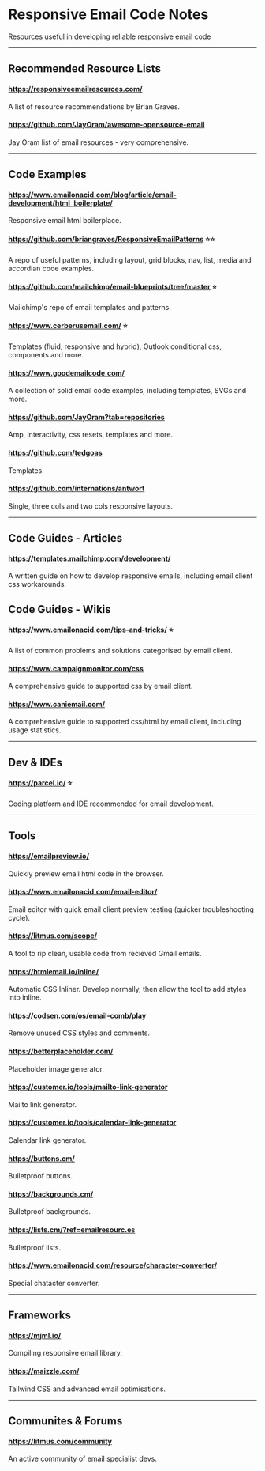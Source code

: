 # Responsive Email Code Notes
Resources useful in developing reliable responsive email code

<hr>

## Recommended Resource Lists

#### https://responsiveemailresources.com/
A list of resource recommendations by Brian Graves.

#### https://github.com/JayOram/awesome-opensource-email
Jay Oram list of email resources - very comprehensive.

<hr>

## Code Examples

#### https://www.emailonacid.com/blog/article/email-development/html_boilerplate/
Responsive email html boilerplace.

#### https://github.com/briangraves/ResponsiveEmailPatterns ⭐⭐
A repo of useful patterns, including layout, grid blocks, nav, list, media and accordian code examples.

#### https://github.com/mailchimp/email-blueprints/tree/master ⭐
Mailchimp's repo of email templates and patterns.

#### https://www.cerberusemail.com/ ⭐
Templates (fluid, responsive and hybrid), Outlook conditional css, components and more.

#### https://www.goodemailcode.com/
A collection of solid email code examples, including templates, SVGs and more.

#### https://github.com/JayOram?tab=repositories
Amp, interactivity, css resets, templates and more.

#### https://github.com/tedgoas
Templates.

#### https://github.com/internations/antwort
Single, three cols and two cols responsive layouts.

<hr>

## Code Guides - Articles

#### https://templates.mailchimp.com/development/
A written guide on how to develop responsive emails, including email client css workarounds.


## Code Guides - Wikis

#### https://www.emailonacid.com/tips-and-tricks/ ⭐
A list of common problems and solutions categorised by email client.

#### https://www.campaignmonitor.com/css
A comprehensive guide to supported css by email client.

#### https://www.caniemail.com/
A comprehensive guide to supported css/html by email client, including usage statistics.

<hr>

## Dev & IDEs

#### https://parcel.io/ ⭐
Coding platform and IDE recommended for email development.

<hr>

## Tools

#### https://emailpreview.io/
Quickly preview email html code in the browser.

#### https://www.emailonacid.com/email-editor/
Email editor with quick email client preview testing (quicker troubleshooting cycle).

#### https://litmus.com/scope/
A tool to rip clean, usable code from recieved Gmail emails. 

#### https://htmlemail.io/inline/
Automatic CSS Inliner. Develop normally, then allow the tool to add styles into inline.

#### https://codsen.com/os/email-comb/play
Remove unused CSS styles and comments.

#### https://betterplaceholder.com/
Placeholder image generator.

#### https://customer.io/tools/mailto-link-generator
Mailto link generator.

#### https://customer.io/tools/calendar-link-generator
Calendar link generator.

#### https://buttons.cm/
Bulletproof buttons.

#### https://backgrounds.cm/
Bulletproof backgrounds.

#### https://lists.cm/?ref=emailresourc.es
Bulletproof lists.

#### https://www.emailonacid.com/resource/character-converter/
Special chatacter converter.

<hr>

## Frameworks

#### https://mjml.io/
Compiling responsive email library.

#### https://maizzle.com/
Tailwind CSS and advanced email optimisations.


<hr>

## Communites & Forums

#### https://litmus.com/community
An active community of email specialist devs.
